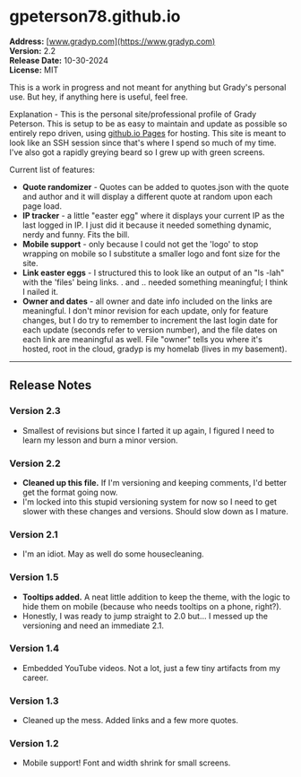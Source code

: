 # gpeterson78.github.io
 
**Address:** [www.gradyp.com](https://www.gradyp.com)    
**Version:** 2.2  
**Release Date:** 10-30-2024  
**License:** MIT  

This is a work in progress and not meant for anything but Grady's personal use. But hey, if anything here is useful, feel free.

Explanation - This is the personal site/professional profile of Grady Peterson.  This is setup to be as easy to maintain and update as possible so entirely repo driven, using [github.io Pages](https://pages.github.com/) for hosting.  This site is meant to look like an SSH session since that's where I spend so much of my time.  I've also got a rapidly greying beard so I grew up with green screens.

Current list of features:
- **Quote randomizer** - Quotes can be added to quotes.json with the quote and author and it will display a different quote at random upon each page load.
- **IP tracker** - a little "easter egg" where it displays your current IP as the last logged in IP.  I just did it because it needed something dynamic, nerdy and funny.  Fits the bill.
- **Mobile support** - only because I could not get the 'logo' to stop wrapping on mobile so I substitute a smaller logo and font size for the site.
- **Link easter eggs** - I structured this to look like an output of an "ls -lah" with the 'files' being links.  . and .. needed something meaningful; I think I nailed it.
- **Owner and dates** - all owner and date info included on the links are meaningful.  I don't minor revision for each update, only for feature changes, but I do try to remember to increment the last login date for each update (seconds refer to version number), and the file dates on each link are meaningful as well.  File "owner" tells you where it's hosted, root in the cloud, gradyp is my homelab (lives in my basement).

---

## Release Notes

### Version 2.3

- Smallest of revisions but since I farted it up again, I figured I need to learn my lesson and burn a minor version.

### Version 2.2

- **Cleaned up this file.**  If I'm versioning and keeping comments, I'd better get the format going now.
- I'm locked into this stupid versioning system for now so I need to get slower with these changes and versions.  Should slow down as I mature.

### Version 2.1

- I'm an idiot. May as well do some housecleaning.

### Version 1.5

- **Tooltips added.** A neat little addition to keep the theme, with the logic to hide them on mobile (because who needs tooltips on a phone, right?).
- Honestly, I was ready to jump straight to 2.0 but… I messed up the versioning and need an immediate 2.1.

### Version 1.4

- Embedded YouTube videos. Not a lot, just a few tiny artifacts from my career.

### Version 1.3

- Cleaned up the mess. Added links and a few more quotes.

### Version 1.2

- Mobile support! Font and width shrink for small screens.
